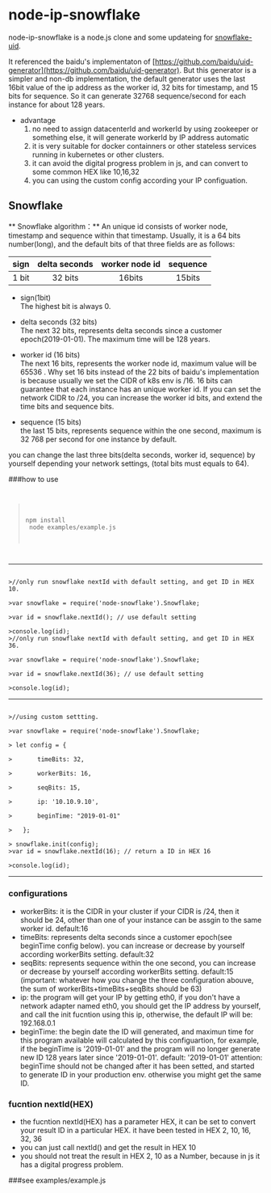 node-ip-snowflake
==============

node-ip-snowflake is a node.js clone and some updateing for [snowflake-uid](https://github.com/johnhuang-cn/snowflake-uid).

It referenced the baidu's implementaton of [https://github.com/baidu/uid-generator](https://github.com/baidu/uid-generator).  But this generator is a simpler and non-db implementation, the default generator uses the last 16bit value of the ip address as the worker id, 32 bits for timestamp, and 15 bits for sequence. So it can generate 32768 sequence/second for each instance for about 128 years.

- advantage
  1. no need to assign datacenterId and workerId by using zookeeper or something else, it will generate workerId by IP address automatic
  2. it is very suitable for docker containners or other stateless services running in kubernetes or other clusters.
  3. it can avoid the digital progress problem in js, and can convert to some common HEX like 10,16,32
  4. you can using the custom config according your IP configuation.


## Snowflake

\*\* Snowflake algorithm：\*\* An unique id consists of worker node, timestamp and sequence within that timestamp. Usually, it is a 64 bits number\(long\), and the default bits of that three fields are as follows:

| sign | delta seconds | worker node id | sequence |
| :---: | :---: | :---: | :---: |
| 1 bit | 32 bits | 16bits | 15bits |

* sign\(1bit\)  
  The highest bit is always 0.

* delta seconds \(32 bits\)  
  The next 32 bits, represents delta seconds since a customer epoch\(2019-01-01\). The maximum time will be 128 years.

* worker id \(16 bits\)  
  The next 16 bits, represents the worker node id, maximum value will be 65536
. Why set 16 bits instead of the 22 bits of baidu's implementation is because usually we set the CIDR of k8s env is /16. 16 bits can guarantee that each instance has an unique worker id. If you can set the network CIDR to /24, you can increase the worker id bits, and extend the time bits and sequence bits.

* sequence \(15 bits\)  
  the last 15 bits, represents sequence within the one second, maximum is 32 768
 per second for one instance by default.


you can change the last three bits(delta seconds,  worker id, sequence) by yourself depending your network settings, (total bits must equals to 64).


###how to use
<code>
>npm install <br>
> node examples/example.js
</code>

--------------------------
<code>
>//only run snowflake nextId with default setting, and get ID in HEX 10.<br>
>var snowflake = require('node-snowflake').Snowflake;<br>
>var id = snowflake.nextId(); // use default setting<br>
>console.log(id);
>//only run snowflake nextId with default setting, and get ID in HEX 36. <br>
>var snowflake = require('node-snowflake').Snowflake;<br>
>var id = snowflake.nextId(36); // use default setting<br>
>console.log(id);
</code>

---------------------------
<code>
>//using custom settting.<br>
>var snowflake = require('node-snowflake').Snowflake;<br>
> let config = {<br>
>       timeBits: 32,<br>
>       workerBits: 16,<br>
>       seqBits: 15,<br>
>       ip: '10.10.9.10',<br>
>       beginTime: "2019-01-01"<br>
>   };<br>
> snowflake.init(config);
>var id = snowflake.nextId(16); // return a ID in HEX 16<br>
>console.log(id);
</code>

----------------------------

### configurations
- workerBits: it is the CIDR in your cluster if your CIDR is /24, then it should be 24, other than one of your instance can be assgin to the same worker id. default:16
- timeBits: represents delta seconds since a customer epoch(see beginTime config below). you can increase or decrease by yourself according workerBits setting. default:32
- seqBits: represents sequence within the one second, you can increase or decrease by yourself according workerBits setting. default:15
(important: whatever how you change the three configuration abouve, the sum of  workerBits+timeBits+seqBits should be 63)
- ip: the program will get your IP by getting eth0, if you don't have a network adapter named eth0, you should get the IP address by yourself, and call the init fucntion using this ip, otherwise, the default IP will be: 192.168.0.1
- beginTime: the begin date the ID will generated, and maximun time for this program available will calculated by this configuartion, for example, if the beginTime is '2019-01-01' and the program will no longer generate new ID 128 years later since '2019-01-01'. default: '2019-01-01'
attention: beginTime should not be changed after it has been setted, and started to generate ID in your production env. otherwise you might get the same ID.

### fucntion nextId(HEX)
- the fucntion nextId(HEX) has a parameter HEX, it can be set to convert your result ID in a particular HEX. it have been tested in HEX 2, 10, 16, 32, 36
- you can just call nextId() and get the result in HEX 10
- you should not treat the result in HEX 2, 10 as a Number, because in js it has a digital progress problem.

###see examples/example.js